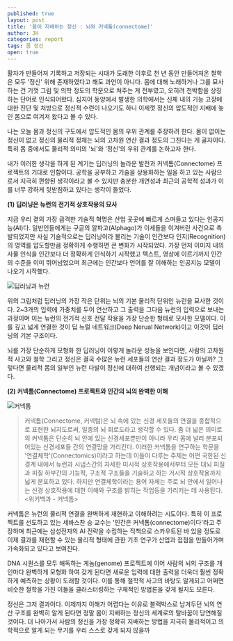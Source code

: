 ```yaml
---
published: true
layout: post
title: '몸이 지배하는 정신 : 뇌와 커넥톰(connectome)'
author: JH
categories: report
tags: 몸 정신
open: true
---
```


활자가 만들어져 기록하고 저장되는 시대가 도래한 이후로 천 년 동안 만들어져온 철학은 모두 '정신' 위해 존재하였다고 해도 과언이 아니다. 몸에 대해 노래하거나 그를 묘사하는 건 기껏 그림 및 의학 정도의 학문으로 쳐주는 게 전부였고, 오히려 천박함을 상징하는 단어로 인식되어왔다. 심지어 동양에서 발생한 의학에서는 신체 내의 기능 고장에 대한 진단 및 처방으로 정신적 수련이 나오기도 하니 이제껏 정신의 압도적인 지배에 놓인 몸으로 여겨져 왔다고 볼 수 있다.

나는 오늘 몸과 정신의 구도에서 압도적인 몸의 우위 관계를 주장하려 한다. 몸이 없이는 정신이 없고 정신의 물리적 정체는 뇌의 고차원 연산 결과 정도의 그친다는 게 골자이다. 특히 몸 중에서도 물리적 의미의 '뇌'와 '정신'의 우위 관계를 논하고자 한다.

내가 이러한 생각을 하게 된 계기는 딥러닝의 놀라운 발전과 커넥톰(Connectome) 프로젝트의 기대로 인함이다. 공학을 공부하고 기술을 상용화하는 일을 하고 있는 사람으로서 지극히 편향된 생각이라고 볼 수 있지만 충분한 개연성과 최근의 공학적 성과가 이를 너무 강하게 뒷받침하고 있다는 생각이 들었다.

**(1) 딥러닝은 뉴런의 전기적 상호작용의 묘사**

지금 우리 곁의 가장 급격한 기술적 혁명은 산업 곳곳에 빠르게 스며들고 있다는 인공지능(AI)다. 일반인들에게는 구글의 알파고(Alphago)가 이세돌을 이겨버린 사건으로 촉발되었지만 사실 기술적으로는 딥러닝이라 불리는 기술이 인간보다 인지(Recognition)의 영역를 압도할만큼 정확하게 수행하면 큰 변화가 시작되었다. 가장 먼저 이미지 내의 사물 인식을 인간보다 더 정확하게 인식하기 시작했고 텍스트, 영상에 이르기까지 인간의 수준을 이미 뛰어넘었으며 최근에는 인간보다 언어를 잘 이해하는 인공지능 모델이 나오기 시작했다.

![딥러닝과 뉴런]({{site.baseurl}}/images/neuran_and_deep_learning.jpg)

위의 그림처럼 딥러닝의 가장 작은 단위는 뇌의 기본 물리적 단위인 뉴런을 묘사한 것이다. 2~3개의 입력에 가중치를 두어 연산하고 그 출력을 그다음 뉴런의 입력으로 보내는 과정이며 이는 뉴런의 전기적 신호 전달 작용을 가장 단순한 형태로 모사한 모델이다. 이를 깊고 넓게 연결한 것이 딥 뉴럴 네트워크(Deep Nerual Network)이고 이것이 딥러닝의 기본 구조이다.

뇌를 가장 단순하게 모형화 한 딥러닝이 이렇게 놀라운 성능을 보인다면, 사람의 고차원적 사고와 철학 그리고 정신은 결국 수많은 뉴런 세포들의 연산 결과 정도가 아닐까? 그렇다면 물리적 몸의 일부인 뉴런 다발이 정신에 대하여 선행되는 개념이라고 볼 수 있겠다.


**(2) 커넥톰(Connectome) 프로젝트와 인간의 뇌의 완벽한 이해**

![커넥톰]({{site.baseurl}}/images/connectome.jpg)

> 커넥톰(Connectome, 커넥텀)은 뇌 속에 있는 신경 세포들의 연결을 종합적으로 표현한 뇌지도로써, 일종의 뇌 회로도라고 생각할 수 있다. 좀 더 넓은 의미로의 커넥톰은 단순히 뇌 안에 있는 신경세포뿐만이 아니라 우리 몸에 널리 분포되어있는 신경세포들 간의 연결망을 가리킨다. 이러한 커넥톰을 연구하는 학문을 '연결체학'(Connectomics)이라고 하는데 이들이 다루는 주제는 어떤 국한된 신경계 내에서 뉴런과 시냅스간의 자세한 미시적 상호작용에서부터 모든 대뇌 피질과 피질 하부간의 기능적, 구조적 구조들을 기술하고 하는 거시적 상호작용까지 넓게 분포하고 있다. 하지만 연결체학이라는 용어 자체는 주로 뇌 안에서 일어나는 신경 상호작용에 대한 이해와 구조를 밝히는 작업등을 가리키는 데 사용된다. <위키백과 - 커넥톰>

커넥톰은 뉴런의 물리적 연결을 완벽하게 재현하고 이해하려는 시도이다. 특히 이 프로젝트를 선도하고 있는 세바스찬 승 교수는 '인간은 커넥톰(connectome)이다'라고 주장하며 최근에는 삼성전자의 AI 전략을 수립하는 직책으로 스카우트된 바 있을 정도로 이제 결과를 재현할 수 있는 물리적 형태에 관한 기초 연구가 산업과 접점을 만들어가며 가속화되고 있다고 보여진다.

DNA 시퀀스를 모두 해독하는 게놈(genome) 프로젝트에 이어 사람의 뇌의 구조를 개인마다 완벽하게 모형화 하여 갖게 된다면 새로운 입력에 대한 출력을 더욱더 훨씬 정확하게 예측하는 상황이 도래할 것이다. 이를 통해 철학적 사고의 바탕도 알게되고 어쩌면 비슷한 철학을 가진 이들을 클러스터링하는 구체적인 방법론을 갖게 될지도 모른다.

정신은 그저 결과이다. 이제까지 이해가 어렵다는 이유로 블랙박스로 남겨두던 뇌의 연산 구조를 완벽히 알게 된다면 정말 몸이 지배하는 정신의 세계로의 탈바꿈이 당연해질 것이다. 더 나아가서 사람의 정신을 가장 정확히 지배하는 방법을 지극히 물리적이고 의학적으로 알게 되는 무기를 우리 스스로 갖게 되지 않을까
